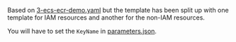 Based on [3-ecs-ecr-demo.yaml](../AWS-ECS-Example/3-ecs-ecr-demo.yaml) but the template has been split up with one template for IAM resources and another for the non-IAM resources.

You will have to set the `KeyName` in [parameters.json](parameters.json).
